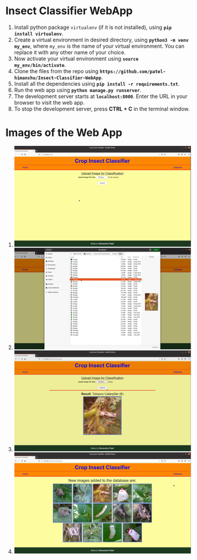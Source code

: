 # Insect Classifier WebApp

1. Install python package `virtualenv` (if it is not installed), using **`pip install virtualenv`**.
1. Create a virtual environment in desired directory, using **`python3 -m venv my_env`**, where `my_env` is the name of your virtual environment. You can replace it with any other name of your choice.
1. Now activate your virtual environment using **`source my_env/bin/activate`**.
1. Clone the files from the repo using **`https://github.com/patel-himanshu/Insect-Classifier-WebApp`**.
1. Install all the dependencies using **`pip install -r requirements.txt`**.
1. Run the web app using **`python manage.py runserver`**.
1. The development server starts at **`localhost:8000`**. Enter the URL in your browser to visit the web app.
1. To stop the development server, press **CTRL + C** in the terminal window.

# Images of the Web App

1. ![](images/1.png)
2. ![](images/2.png)
3. ![](images/3.png)
4. ![](images/4.png)
